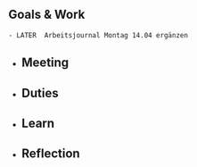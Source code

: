 ## Goals & Work
	- LATER  Arbeitsjournal Montag 14.04 ergänzen
- ## Meeting
- ## Duties
- ## Learn
- ## Reflection